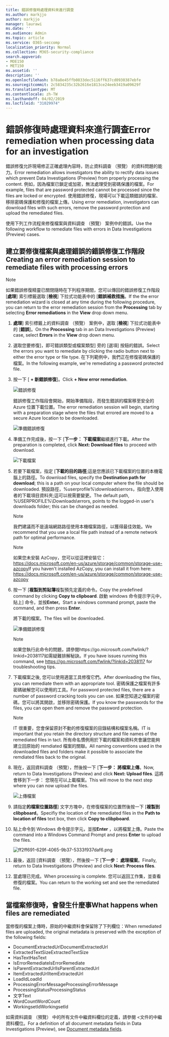 ```yaml
---
title: 錯誤修復時處理資料來進行調查
ms.author: markjjo
author: markjjo
manager: laurawi
ms.date: ''
ms.audience: Admin
ms.topic: article
ms.service: O365-seccomp
localization_priority: Normal
ms.collection: M365-security-compliance
search.appverid:
- MOE150
- MET150
ms.assetid: ''
description: ''
ms.openlocfilehash: b78a8e45ffb0833dec5116ff637cd0930387ebfe
ms.sourcegitcommit: 2c5834235c32b2616e1813ce24eeb3419a09629f
ms.translationtype: MT
ms.contentlocale: zh-TW
ms.lasthandoff: 04/02/2019
ms.locfileid: "31029974"
---
```

# <a name="error-remediation-when-processing-data-for-an-investigation"></a><span data-ttu-id="b6125-102">錯誤修復時處理資料來進行調查</span><span class="sxs-lookup"><span data-stu-id="b6125-102">Error remediation when processing data for an investigation</span></span>

<span data-ttu-id="b6125-103">錯誤修復允許現場修正正確處理內容時，防止資料調查 （預覽） 的資料問題的能力。</span><span class="sxs-lookup"><span data-stu-id="b6125-103">Error remediation allows investigators the ability to rectify data issues which prevent Data Investigations (Preview) from properly processing the content.</span></span> <span data-ttu-id="b6125-104">例如，因為檔案已鎖定或加密，無法處理受到密碼保護的檔案。</span><span class="sxs-lookup"><span data-stu-id="b6125-104">For example, files that are password protected cannot be processed since the files are locked or encrypted.</span></span> <span data-ttu-id="b6125-105">使用錯誤修復，現場可以下載這類錯誤的檔案、 移除密碼保護和修復的檔案上傳。</span><span class="sxs-lookup"><span data-stu-id="b6125-105">Using error remediation, investigators can download files with such errors, remove the password protection and upload the remediated files.</span></span>

<span data-ttu-id="b6125-106">使用下列工作流程來修復檔案與資料調查 （預覽） 案例中的錯誤。</span><span class="sxs-lookup"><span data-stu-id="b6125-106">Use the following workflow to remediate files with errors in Data Investigations (Preview) cases.</span></span>

## <a name="creating-an-error-remediation-session-to-remediate-files-with-processing-errors"></a><span data-ttu-id="b6125-107">建立要修復檔案與處理錯誤的錯誤修復工作階段</span><span class="sxs-lookup"><span data-stu-id="b6125-107">Creating an error remediation session to remediate files with processing errors</span></span>

>[!NOTE]
><span data-ttu-id="b6125-108">如果錯誤修復精靈已關閉隨時在下列程序期間，您可以傳回的錯誤修復工作階段 [**處理**] 索引標籤選取 [**檢視**] 下拉式功能表中的 [**錯誤補救措施**。</span><span class="sxs-lookup"><span data-stu-id="b6125-108">If the the error remediation wizard is closed at any time during the following procedure, you can return to the error remediation session from the **Processing** tab by selecting **Error remediations** in the **View** drop down menu.</span></span>

1. <span data-ttu-id="b6125-109">**處理**] 索引標籤上的資料調查 （預覽） 案例中，選取 [**檢視**] 下拉式功能表中的 [**錯誤**]。</span><span class="sxs-lookup"><span data-stu-id="b6125-109">On the **Processing** tab in an Data Investigations (Preview) case, select **Errors** in the **View** drop down menu.</span></span>

2. <span data-ttu-id="b6125-110">選取您要修復]，即可錯誤類型或檔案類型] 旁的 [選項] 按鈕的錯誤。</span><span class="sxs-lookup"><span data-stu-id="b6125-110">Select the errors you want to remediate by clicking the radio button next to either the error type or file type.</span></span>  <span data-ttu-id="b6125-111">在下列範例中，我們正在修復密碼保護的檔案。</span><span class="sxs-lookup"><span data-stu-id="b6125-111">In the following example, we're remediating a password protected file.</span></span>

3. <span data-ttu-id="b6125-112">按一下 [ **+ 新錯誤修復**]。</span><span class="sxs-lookup"><span data-stu-id="b6125-112">Click **+ New error remediation**.</span></span>

    ![錯誤修復](../media/8c2faf1a-834b-44fc-b418-6a18aed8b81a.png)

    <span data-ttu-id="b6125-114">錯誤修復工作階段會開始，開始準備階段，而發生錯誤的檔案移至安全的 Azure 位置下載位置。</span><span class="sxs-lookup"><span data-stu-id="b6125-114">The error remediation session will begin, starting with a preparation stage where the files that errored are moved to a secure Azure location to be downloaded.</span></span>

    ![準備錯誤修復](../media/390572ec-7012-47c4-a6b6-4cbb5649e8a8.png)

4. <span data-ttu-id="b6125-116">準備工作完成後，按一下 [**下一步： 下載檔案**繼續進行下載。</span><span class="sxs-lookup"><span data-stu-id="b6125-116">After the preparation is completed, click **Next: Download files** to proceed with download.</span></span>

    ![下載檔案](../media/6ac04b09-8e13-414a-9e24-7c75ba586363.png)

5. <span data-ttu-id="b6125-118">若要下載檔案，指定 [**下載的目的路徑**;這是您應該已下載檔案的位置的本機電腦上的路徑。</span><span class="sxs-lookup"><span data-stu-id="b6125-118">To download files, specify the **Destination path for download**; this is a path on your local computer where the file should be downloaded.</span></span>  <span data-ttu-id="b6125-119">預設路徑，%userprofile%\downloads\errors，指向登入使用者的下載項目資料夾;這可以視需要變更。</span><span class="sxs-lookup"><span data-stu-id="b6125-119">The default path, %USERPROFILE%\Downloads\errors, points to the logged-in user's downloads folder; this can be changed as needed.</span></span>

    >[!NOTE]
    ><span data-ttu-id="b6125-120">我們建議而不是遠端網路路徑使用本機檔案路徑，以獲得最佳效能。</span><span class="sxs-lookup"><span data-stu-id="b6125-120">We recommend that you use a local file path instead of a remote network path for optimal performance.</span></span>

    > [!NOTE]
    > <span data-ttu-id="b6125-121">如果您未安裝 AzCopy，您可以從這裡安裝它：https://docs.microsoft.com/en-us/azure/storage/common/storage-use-azcopy</span><span class="sxs-lookup"><span data-stu-id="b6125-121">If you haven't installed AzCopy, you can install it from here: https://docs.microsoft.com/en-us/azure/storage/common/storage-use-azcopy</span></span>

6. <span data-ttu-id="b6125-122">按一下 [**複製到剪貼簿**複製預先定義的命令。</span><span class="sxs-lookup"><span data-stu-id="b6125-122">Copy the predefined command by clicking **Copy to clipboard**.</span></span> <span data-ttu-id="b6125-123">啟動 windows 命令提示字元中，貼上] 命令，並按**Enter**。</span><span class="sxs-lookup"><span data-stu-id="b6125-123">Start a windows command prompt, paste the command, and then press **Enter**.</span></span>  

    <span data-ttu-id="b6125-124">將下載的檔案。</span><span class="sxs-lookup"><span data-stu-id="b6125-124">The files will be downloaded.</span></span>

    ![準備錯誤修復](../media/f364ab4d-31c5-4375-b69f-650f694a2f69.png)

     > [!NOTE]
     > <span data-ttu-id="b6125-126">如果您執行此命令的問題，請參閱https://go.microsoft.com/fwlink/?linkid=2038117如需疑難排解秘訣。</span><span class="sxs-lookup"><span data-stu-id="b6125-126">If you have issues running this command, see https://go.microsoft.com/fwlink/?linkid=2038117 for troubleshooting tips.</span></span>

7. <span data-ttu-id="b6125-127">下載檔案之後, 您可以使用適當工具修復它們。</span><span class="sxs-lookup"><span data-stu-id="b6125-127">After downloading the files, you can remediate them with an appropriate tool.</span></span> <span data-ttu-id="b6125-128">密碼保護之檔案有許多密碼破解您可以使用的工具。</span><span class="sxs-lookup"><span data-stu-id="b6125-128">For password protected files, there are a number of password cracking tools you can use.</span></span> <span data-ttu-id="b6125-129">如果您知道之檔案的密碼，您可以將其開啟，並移除密碼保護。</span><span class="sxs-lookup"><span data-stu-id="b6125-129">If you know the passwords for the files, you can open them and remove the password protection.</span></span>
    > [!NOTE]
    > <span data-ttu-id="b6125-130">IT 很重要，您會保留原封不動的修復檔案的目錄結構和檔案名稱。</span><span class="sxs-lookup"><span data-stu-id="b6125-130">IT is important that you retain the directory structure and file names of the remediated files in tact.</span></span>  <span data-ttu-id="b6125-131">所有命名慣例用於下載的檔案和資料夾會讓您能夠建立回原始的 remdiated 檔案的關聯。</span><span class="sxs-lookup"><span data-stu-id="b6125-131">All naming conventions used in the downloaded files and folders make it possible to associate the remdiated files back to the original.</span></span>

8. <span data-ttu-id="b6125-132">現在，返回資料調查 （預覽），然後按一下 [**下一步： 將檔案上傳**。</span><span class="sxs-lookup"><span data-stu-id="b6125-132">Now, return to Data Investigations (Preview) and click **Next: Upload files**.</span></span>  <span data-ttu-id="b6125-133">這將會移到下一步： 您現在可以上載檔案。</span><span class="sxs-lookup"><span data-stu-id="b6125-133">This will move to the next step where you can now upload the files.</span></span>

    ![上傳檔案](../media/af3d8617-1bab-4ecd-8de0-22e53acba240.png)

9. <span data-ttu-id="b6125-135">請指定**的檔案位置路徑**] 文字方塊中，在修復檔案的位置然後按一下 [**複製到 clibpboard**。</span><span class="sxs-lookup"><span data-stu-id="b6125-135">Specifiy the location of the remediated files in the **Path to location of files** text box, then click **Copy to clibpboard**.</span></span>

10. <span data-ttu-id="b6125-136">貼上命令到 Windows 命令提示字元，並按**Enter** ，以將檔案上傳。</span><span class="sxs-lookup"><span data-stu-id="b6125-136">Paste the command into a Windows Command Prompt and press **Enter** to upload the files.</span></span>

    ![ff2ff691-629f-4065-9b37-5333f937daf6.png](../media/ff2ff691-629f-4065-9b37-5333f937daf6.png)

11. <span data-ttu-id="b6125-138">最後，返回 [資料調查 （預覽），然後按一下 [**下一步： 處理檔案**。</span><span class="sxs-lookup"><span data-stu-id="b6125-138">Finally, return to Data Investigations (Preview) and click **Next: Process files**.</span></span>

12. <span data-ttu-id="b6125-139">當處理已完成。</span><span class="sxs-lookup"><span data-stu-id="b6125-139">When processing is complete.</span></span>  <span data-ttu-id="b6125-140">您可以返回工作集，並查看修復的檔案。</span><span class="sxs-lookup"><span data-stu-id="b6125-140">You can return to the working set and see the remediated file.</span></span>

## <a name="what-happens-when-files-are-remediated"></a><span data-ttu-id="b6125-141">當檔案修復時，會發生什麼事</span><span class="sxs-lookup"><span data-stu-id="b6125-141">What happens when files are remediated</span></span>

<span data-ttu-id="b6125-142">當修復的檔案上傳時，原始的中繼資料會保留除了下列欄位：</span><span class="sxs-lookup"><span data-stu-id="b6125-142">When remediated files are uploaded, the original metadata is preserved with the exception of the following fields:</span></span> 

- <span data-ttu-id="b6125-143">DocumentExtractedUrl</span><span class="sxs-lookup"><span data-stu-id="b6125-143">DocumentExtractedUrl</span></span>
- <span data-ttu-id="b6125-144">ExtractedTextSize</span><span class="sxs-lookup"><span data-stu-id="b6125-144">ExtractedTextSize</span></span>
- <span data-ttu-id="b6125-145">HasText</span><span class="sxs-lookup"><span data-stu-id="b6125-145">HasText</span></span>
- <span data-ttu-id="b6125-146">IsErrorRemediate</span><span class="sxs-lookup"><span data-stu-id="b6125-146">IsErrorRemediate</span></span>
- <span data-ttu-id="b6125-147">IsParentExtractedUrl</span><span class="sxs-lookup"><span data-stu-id="b6125-147">IsParentExtractedUrl</span></span>
- <span data-ttu-id="b6125-148">ItemExtractedUrl</span><span class="sxs-lookup"><span data-stu-id="b6125-148">ItemExtractedUrl</span></span>
- <span data-ttu-id="b6125-149">LoadId</span><span class="sxs-lookup"><span data-stu-id="b6125-149">LoadId</span></span>
- <span data-ttu-id="b6125-150">ProcessingErrorMessage</span><span class="sxs-lookup"><span data-stu-id="b6125-150">ProcessingErrorMessage</span></span>
- <span data-ttu-id="b6125-151">ProcessingStatus</span><span class="sxs-lookup"><span data-stu-id="b6125-151">ProcessingStatus</span></span>
- <span data-ttu-id="b6125-152">文字</span><span class="sxs-lookup"><span data-stu-id="b6125-152">Text</span></span>
- <span data-ttu-id="b6125-153">WordCount</span><span class="sxs-lookup"><span data-stu-id="b6125-153">WordCount</span></span>
- <span data-ttu-id="b6125-154">WorkingsetId</span><span class="sxs-lookup"><span data-stu-id="b6125-154">WorkingsetId</span></span>

<span data-ttu-id="b6125-155">如需資料調查 （預覽） 中的所有文件中繼資料欄位的定義，請參閱 <<c0>文件的中繼資料欄位。</span><span class="sxs-lookup"><span data-stu-id="b6125-155">For a definition of all document metadata fields in Data Investigations (Preview), see [Document metadata fields](document-metadata-fields.md).</span></span>